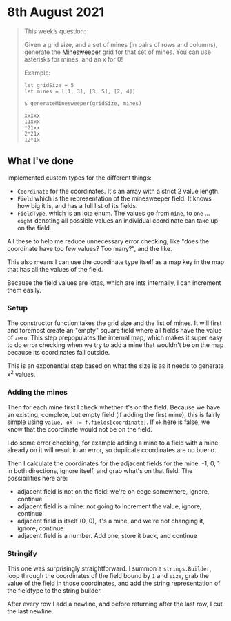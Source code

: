 # 8th August 2021

> This week’s question:
>
> Given a grid size, and a set of mines (in pairs of rows and columns), generate the [Minesweeper](https://en.wikipedia.org/wiki/Minesweeper_(video_game)) grid for that set of mines. You can use asterisks for mines, and an x for 0!
>
>Example:
> ```shell
> let gridSize = 5
> let mines = [[1, 3], [3, 5], [2, 4]]
> 
> $ generateMinesweeper(gridSize, mines)
> 
> xxxxx
> 11xxx
> *21xx
> 2*21x
> 12*1x
> ```

## What I've done

Implemented custom types for the different things:
* `Coordinate` for the coordinates. It's an array with a strict 2 value length.
* `Field` which is the representation of the minesweeper field. It knows how big it is, and has a full list of its fields.
* `FieldType`, which is an iota enum. The values go from `mine`, to `one` ... `eight` denoting all possible values an individual coordinate can take up on the field.

All these to help me reduce unnecessary error checking, like "does the coordinate have too few values? Too many?", and the like.

This also means I can use the coordinate type itself as a map key in the map that has all the values of the field.

Because the field values are iotas, which are ints internally, I can increment them easily.

### Setup

The constructor function takes the grid size and the list of mines. It will first and foremost create an "empty" square field where all fields have the value of `zero`. This step prepopulates the internal map, which makes it super easy to do error checking when we try to add a mine that wouldn't be on the map because its coordinates fall outside.

This is an exponential step based on what the size is as it needs to generate x<sup>2</sup> values.

### Adding the mines

Then for each mine first I check whether it's on the field. Because we have an existing, complete, but empty field (if adding the first mine), this is fairly simple using `value, ok := f.fields[coordinate]`. If `ok` here is false, we know that the coordinate would not be on the field.

I do some error checking, for example adding a mine to a field with a mine already on it will result in an error, so duplicate coordinates are no bueno.

Then I calculate the coordinates for the adjacent fields for the mine: -1, 0, 1 in both directions, ignore itself, and grab what's on that field. The possibilities here are:

* adjacent field is not on the field: we're on edge somewhere, ignore, continue
* adjacent field is a mine: not going to increment the value, ignore, continue
* adjacent field is itself (0, 0), it's a mine, and we're not changing it, ignore, continue
* adjacent field is a number. Add one, store it back, and continue

### Stringify

This one was surprisingly straightforward. I summon a `strings.Builder`, loop through the coordinates of the field bound by `1` and `size`, grab the value of the field in those coordinates, and add the string representation of the fieldtype to the string builder.

After every row I add a newline, and before returning after the last row, I cut the last newline.
